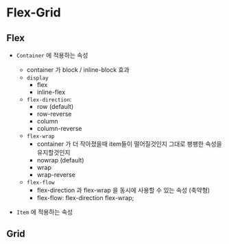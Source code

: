 # Flex-Grid
## Flex
* `Container` 에 적용하는 속성
    * container 가 block / inline-block 효과
    * `display`
        * flex
        * inline-flex
    * `flex-direction`: 
        * row (default)
        * row-reverse
        * column
        * column-reverse
    * `flex-wrap`
        * container 가 더 작아졌을때 item들이 떨어질것인지 그대로 팽팽한 속성을 유지할것인지
        * nowrap (default)
        * wrap
        * wrap-reverse
    * `flex-flow`
        * flex-direction 과 flex-wrap 을 동시에 사용할 수 있는 속성 (축약형)
        * flex-flow: flex-direction flex-wrap;
    
* `Item` 에 적용하는 속성

## Grid